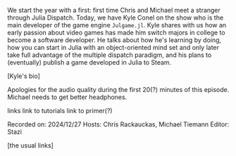 We start the year with a first: first time Chris and Michael meet a stranger through Julia Dispatch. Today, we have Kyle Conel on the show who is the main developer of the game engine `Julgame.jl`. Kyle shares with us how an early passion about video games has made him switch majors in college to become a software developer. He talks about how he's learning by doing, how you can start in Julia with an object-oriented mind set and only later take full advantage of the multiple dispatch paradigm, and his plans to (eventually) publish a game developed in Julia to Steam.

[Kyle's bio]

Apologies for the audio quality during the first 20(?) minutes of this episode. Michael needs to get better headphones.

links
link to tutorials
link to primer(?)

Recorded on: 2024/12/27
Hosts: Chris Rackauckas, Michael Tiemann
Editor: Stazi

[the usual links]